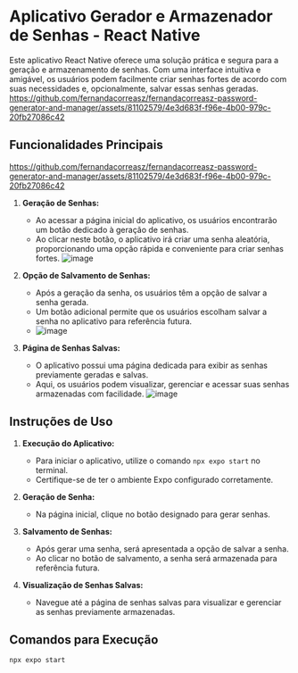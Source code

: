 # Aplicativo Gerador e Armazenador de Senhas - React Native

Este aplicativo React Native oferece uma solução prática e segura para a geração e armazenamento de senhas. Com uma interface intuitiva e amigável, os usuários podem facilmente criar senhas fortes de acordo com suas necessidades e, opcionalmente, salvar essas senhas geradas.
https://github.com/fernandacorreasz/fernandacorreasz-password-generator-and-manager/assets/81102579/4e3d683f-f96e-4b00-979c-20fb27086c42

## Funcionalidades Principais
https://github.com/fernandacorreasz/fernandacorreasz-password-generator-and-manager/assets/81102579/4e3d683f-f96e-4b00-979c-20fb27086c42
1. **Geração de Senhas:**
   - Ao acessar a página inicial do aplicativo, os usuários encontrarão um botão dedicado à geração de senhas.
   - Ao clicar neste botão, o aplicativo irá criar uma senha aleatória, proporcionando uma opção rápida e conveniente para criar senhas fortes.
![image](https://github.com/fernandacorreasz/fernandacorreasz-password-generator-and-manager/assets/81102579/ded9a668-9395-4e53-8738-a8256624b7fc)



2. **Opção de Salvamento de Senhas:**
   - Após a geração da senha, os usuários têm a opção de salvar a senha gerada.
   - Um botão adicional permite que os usuários escolham salvar a senha no aplicativo para referência futura.
   - ![image](https://github.com/fernandacorreasz/fernandacorreasz-password-generator-and-manager/assets/81102579/81ea0946-bba4-43c6-a3fa-01dc60f8a896)


3. **Página de Senhas Salvas:**
   - O aplicativo possui uma página dedicada para exibir as senhas previamente geradas e salvas.
   - Aqui, os usuários podem visualizar, gerenciar e acessar suas senhas armazenadas com facilidade.
![image](https://github.com/fernandacorreasz/fernandacorreasz-password-generator-and-manager/assets/81102579/31f6ea97-f524-40ce-8fdc-f8a3fcfd3f45)


## Instruções de Uso

1. **Execução do Aplicativo:**
   - Para iniciar o aplicativo, utilize o comando `npx expo start` no terminal.
   - Certifique-se de ter o ambiente Expo configurado corretamente.

2. **Geração de Senha:**
   - Na página inicial, clique no botão designado para gerar senhas.

3. **Salvamento de Senhas:**
   - Após gerar uma senha, será apresentada a opção de salvar a senha.
   - Ao clicar no botão de salvamento, a senha será armazenada para referência futura.

4. **Visualização de Senhas Salvas:**
   - Navegue até a página de senhas salvas para visualizar e gerenciar as senhas previamente armazenadas.

## Comandos para Execução

```bash
npx expo start
